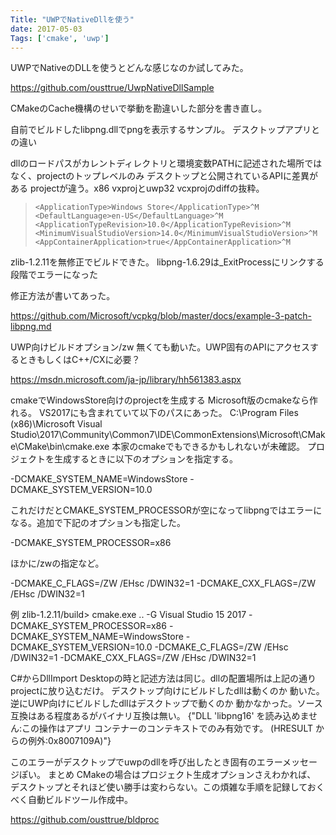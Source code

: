 ```yaml
---
Title: "UWPでNativeDllを使う"
date: 2017-05-03
Tags: ['cmake', 'uwp']
---
```


UWPでNativeのDLLを使うとどんな感じなのか試してみた。

https://github.com/ousttrue/UwpNativeDllSample

CMakeのCache機構のせいで挙動を勘違いした部分を書き直し。

自前でビルドしたlibpng.dllでpngを表示するサンプル。
デスクトップアプリとの違い

dllのロードパスがカレントディレクトリと環境変数PATHに記述された場所ではなく、projectのトップレベルのみ
デスクトップと公開されているAPIに差異がある
projectが違う。x86 vxprojとuwp32 vcxprojのdiffの抜粋。

>     <ApplicationType>Windows Store</ApplicationType>^M
>     <DefaultLanguage>en-US</DefaultLanguage>^M
>     <ApplicationTypeRevision>10.0</ApplicationTypeRevision>^M
>     <MinimumVisualStudioVersion>14.0</MinimumVisualStudioVersion>^M
>     <AppContainerApplication>true</AppContainerApplication>^M


zlib-1.2.11を無修正でビルドできた。
libpng-1.6.29は_ExitProcessにリンクする段階でエラーになった

修正方法が書いてあった。

https://github.com/Microsoft/vcpkg/blob/master/docs/example-3-patch-libpng.md

UWP向けビルドオプション/zw
無くても動いた。UWP固有のAPIにアクセスするときもしくはC++/CXに必要？

https://msdn.microsoft.com/ja-jp/library/hh561383.aspx

cmakeでWindowsStore向けのprojectを生成する
Microsoft版のcmakeなら作れる。
VS2017にも含まれていて以下のパスにあった。
C:\Program Files (x86)\Microsoft Visual Studio\2017\Community\Common7\IDE\CommonExtensions\Microsoft\CMake\CMake\bin\cmake.exe
本家のcmakeでもできるかもしれないが未確認。
プロジェクトを生成するときに以下のオプションを指定する。

-DCMAKE_SYSTEM_NAME=WindowsStore
-DCMAKE_SYSTEM_VERSION=10.0

これだけだとCMAKE_SYSTEM_PROCESSORが空になってlibpngではエラーになる。追加で下記のオプションも指定した。

-DCMAKE_SYSTEM_PROCESSOR=x86

ほかに/zwの指定など。

-DCMAKE_C_FLAGS=/ZW /EHsc /DWIN32=1
-DCMAKE_CXX_FLAGS=/ZW /EHsc /DWIN32=1

例
zlib-1.2.11/build> cmake.exe .. -G Visual Studio 15 2017 -DCMAKE_SYSTEM_PROCESSOR=x86 -DCMAKE_SYSTEM_NAME=WindowsStore -DCMAKE_SYSTEM_VERSION=10.0 -DCMAKE_C_FLAGS=/ZW /EHsc /DWIN32=1 -DCMAKE_CXX_FLAGS=/ZW /EHsc /DWIN32=1 

C#からDllImport
Desktopの時と記述方法は同じ。dllの配置場所は上記の通りprojectに放り込むだけ。
デスクトップ向けにビルドしたdllは動くのか
動いた。
逆にUWP向けにビルドしたdllはデスクトップで動くのか
動かなかった。ソース互換はある程度あるがバイナリ互換は無い。
{"DLL 'libpng16' を読み込めません:この操作はアプリ コンテナーのコンテキストでのみ有効です。 (HRESULT からの例外:0x8007109A)"}

このエラーがデスクトップでuwpのdllを呼び出したとき固有のエラーメッセージぽい。
まとめ
CMakeの場合はプロジェクト生成オプションさえわかれば、 デスクトップとそれほど使い勝手は変わらない。この煩雑な手順を記録しておくべく自動ビルドツール作成中。

https://github.com/ousttrue/bldproc

